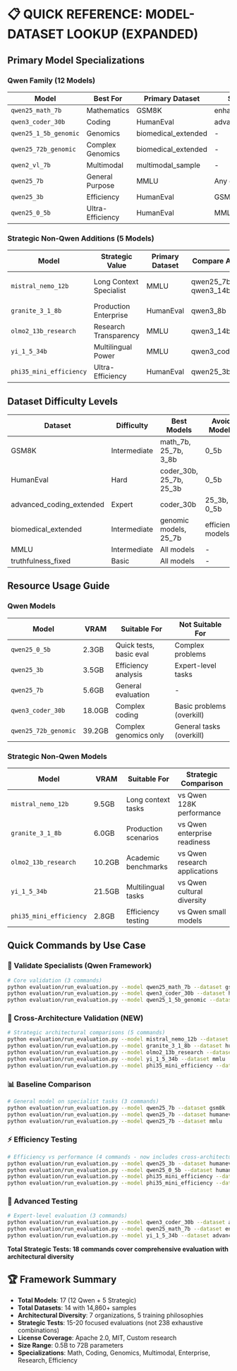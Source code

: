 # 📋 **QUICK REFERENCE: MODEL-DATASET LOOKUP (EXPANDED)**

## Primary Model Specializations

### **Qwen Family (12 Models)**
| **Model** | **Best For** | **Primary Dataset** | **Secondary Dataset** | **Avoid** |
|-----------|--------------|--------------------|-----------------------|-----------|
| `qwen25_math_7b` | Mathematics | GSM8K | enhanced_math_fixed | multimodal_sample |
| `qwen3_coder_30b` | Coding | HumanEval | advanced_coding_extended | biomedical_extended |
| `qwen25_1_5b_genomic` | Genomics | biomedical_extended | - | advanced_coding_extended |
| `qwen25_72b_genomic` | Complex Genomics | biomedical_extended | - | basic datasets |
| `qwen2_vl_7b` | Multimodal | multimodal_sample | - | text-only datasets |
| `qwen25_7b` | General Purpose | MMLU | Any dataset | - |
| `qwen25_3b` | Efficiency | HumanEval | GSM8K | advanced_coding_extended |
| `qwen25_0_5b` | Ultra-Efficiency | HumanEval | MMLU | complex datasets |

### **Strategic Non-Qwen Additions (5 Models)**
| **Model** | **Strategic Value** | **Primary Dataset** | **Compare Against** | **Architectural Focus** |
|-----------|--------------------|--------------------|---------------------|------------------------|
| `mistral_nemo_12b` | Long Context Specialist | MMLU | qwen25_7b, qwen3_14b | 128K Context Architecture |
| `granite_3_1_8b` | Production Enterprise | HumanEval | qwen3_8b | Enterprise Optimization |
| `olmo2_13b_research` | Research Transparency | MMLU | qwen3_14b | Academic Standard |
| `yi_1_5_34b` | Multilingual Power | MMLU | qwen3_coder_30b | Dense vs MoE, Cultural |
| `phi35_mini_efficiency` | Ultra-Efficiency | HumanEval | qwen25_3b | Microsoft vs Alibaba |

## Dataset Difficulty Levels

| **Dataset** | **Difficulty** | **Best Models** | **Avoid Models** |
|-------------|---------------|-----------------|------------------|
| GSM8K | Intermediate | math_7b, 25_7b, 3_8b | 0_5b |
| HumanEval | Hard | coder_30b, 25_7b, 25_3b | 0_5b |
| advanced_coding_extended | Expert | coder_30b | 25_3b, 0_5b |
| biomedical_extended | Intermediate | genomic models, 25_7b | efficiency models |
| MMLU | Intermediate | All models | - |
| truthfulness_fixed | Basic | All models | - |

## Resource Usage Guide

### **Qwen Models**
| **Model** | **VRAM** | **Suitable For** | **Not Suitable For** |
|-----------|----------|------------------|---------------------|
| `qwen25_0_5b` | 2.3GB | Quick tests, basic eval | Complex problems |
| `qwen25_3b` | 3.5GB | Efficiency analysis | Expert-level tasks |
| `qwen25_7b` | 5.6GB | General evaluation | - |
| `qwen3_coder_30b` | 18.0GB | Complex coding | Basic problems (overkill) |
| `qwen25_72b_genomic` | 39.2GB | Complex genomics only | General tasks (overkill) |

### **Strategic Non-Qwen Models**
| **Model** | **VRAM** | **Suitable For** | **Strategic Comparison** |
|-----------|----------|------------------|-------------------------|
| `mistral_nemo_12b` | 9.5GB | Long context tasks | vs Qwen 128K performance |
| `granite_3_1_8b` | 6.0GB | Production scenarios | vs Qwen enterprise readiness |
| `olmo2_13b_research` | 10.2GB | Academic benchmarks | vs Qwen research applications |
| `yi_1_5_34b` | 21.5GB | Multilingual tasks | vs Qwen cultural diversity |
| `phi35_mini_efficiency` | 2.8GB | Efficiency testing | vs Qwen small models |

## Quick Commands by Use Case

### **🎯 Validate Specialists (Qwen Framework)**
```bash
# Core validation (3 commands)
python evaluation/run_evaluation.py --model qwen25_math_7b --dataset gsm8k
python evaluation/run_evaluation.py --model qwen3_coder_30b --dataset humaneval
python evaluation/run_evaluation.py --model qwen25_1_5b_genomic --dataset biomedical_extended
```

### **🔄 Cross-Architecture Validation (NEW)**
```bash
# Strategic architectural comparisons (5 commands)
python evaluation/run_evaluation.py --model mistral_nemo_12b --dataset mmlu
python evaluation/run_evaluation.py --model granite_3_1_8b --dataset humaneval
python evaluation/run_evaluation.py --model olmo2_13b_research --dataset mmlu
python evaluation/run_evaluation.py --model yi_1_5_34b --dataset mmlu
python evaluation/run_evaluation.py --model phi35_mini_efficiency --dataset humaneval
```

### **📊 Baseline Comparison**  
```bash
# General model on specialist tasks (3 commands)
python evaluation/run_evaluation.py --model qwen25_7b --dataset gsm8k
python evaluation/run_evaluation.py --model qwen25_7b --dataset humaneval
python evaluation/run_evaluation.py --model qwen25_7b --dataset mmlu
```

### **⚡ Efficiency Testing**
```bash
# Efficiency vs performance (4 commands - now includes cross-architecture)
python evaluation/run_evaluation.py --model qwen25_3b --dataset humaneval
python evaluation/run_evaluation.py --model qwen25_0_5b --dataset humaneval
python evaluation/run_evaluation.py --model phi35_mini_efficiency --dataset humaneval
python evaluation/run_evaluation.py --model phi35_mini_efficiency --dataset mmlu
```

### **🧪 Advanced Testing**
```bash
# Expert-level evaluation (3 commands)
python evaluation/run_evaluation.py --model qwen3_coder_30b --dataset advanced_coding_extended
python evaluation/run_evaluation.py --model qwen25_math_7b --dataset enhanced_math_fixed
python evaluation/run_evaluation.py --model yi_1_5_34b --dataset advanced_coding_extended
```

**Total Strategic Tests: 18 commands cover comprehensive evaluation with architectural diversity**

## 🏆 **Framework Summary**

- **Total Models**: 17 (12 Qwen + 5 Strategic)
- **Total Datasets**: 14 with 14,860+ samples
- **Architectural Diversity**: 7 organizations, 5 training philosophies
- **Strategic Tests**: 15-20 focused evaluations (not 238 exhaustive combinations)
- **License Coverage**: Apache 2.0, MIT, Custom research
- **Size Range**: 0.5B to 72B parameters
- **Specializations**: Math, Coding, Genomics, Multimodal, Enterprise, Research, Efficiency